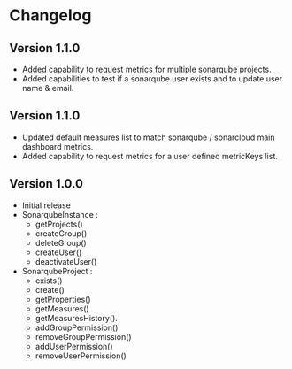 # Changelog

## Version 1.1.0
- Added capability to request metrics for multiple sonarqube projects.
- Added capabilities to test if a sonarqube user exists and to update user name & email.

## Version 1.1.0
 - Updated default measures list to match sonarqube / sonarcloud main dashboard metrics.
 - Added capability to request metrics for a user defined metricKeys list.

## Version 1.0.0
- Initial release
- SonarqubeInstance :
  - getProjects()
  - createGroup()
  - deleteGroup()
  - createUser()
  - deactivateUser()
- SonarqubeProject :
  - exists()
  - create()
  - getProperties()
  - getMeasures()
  - getMeasuresHistory().
  - addGroupPermission()
  - removeGroupPermission()
  - addUserPermission()
  - removeUserPermission()
